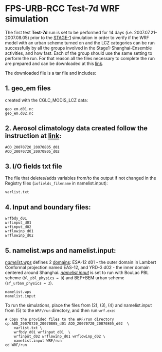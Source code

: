 # FPS-URB-RCC Test-7d WRF simulation

The first test **Test-7d** run is set to be performed for 14 days (i.e. 2007.07.21-2007.08.05) prior to the [STAGE-1](./STAGE-1) simulation in order to verify if the WRF model with an urban scheme turned on and the LCZ categories can be run successfully by all the groups involved in the Stage1-Shanghai-Ensemble activities, and how fast. Each of the group should use the same setting to perform the run. For that reason all the files necessary to complete the run are prepared and can be downloaded at this [link](https://drive.google.com/file/d/1yDecFagh6e6YIb1y3V74WcIMKO0LaWpv/view?usp=drive_link). 

The downloaded file is a tar file and includes:

## 1. geo_em files 

created with the CGLC_MODIS_LCZ data:
   
```
geo_em.d01.nc
geo_em.d02.nc
```
## 2. Aerosol climatology data created follow the instruction at [link](https://github.com/AEI-CORDyS/aerosols4wrf):
```
AOD_20070720_20070805_d01
AOD_20070720_20070805_d02
```
## 3. I/O fields txt file

The file that deletes/adds variables from/to the output if not changed in the Registry files (`iofields_filename` in namelist.input):
```
varlist.txt
```
## 4. Input and boundary files:
```
wrfbdy_d01
wrfinput_d01
wrfinput_d02
wrflowinp_d01
wrflowinp_d02
```
## 5. namelist.wps and namelist.input:

*[namelist.wps](./namelist.wps)* defines 2 [domains](../Stage1_Shanghai_ensemble_domain.png): ESA-12 d01 - the outer domain in Lambert Conformal projection named EAS-12, and 	YRD-3 d02 - the inner domain centered around Shanghai.
*[namelist.input](./namelist.input)* is set to run with BouLac PBL scheme (`bl_pbl_physics = 8`) and BEP+BEM urban scheme (`sf_urban_physics = 3`). 
```
namelist.wps
namelist.input
```



  
To run the simulations, place the files from (2), (3), (4) and namelist.input from (5) to the `WRF/run` directory, and then run `wrf.exe`:

	# Copy the provided files to the WRF/run directory
	cp AOD_20070720_20070805_d01 AOD_20070720_20070805_d02  \
 		varlist.txt \
		wrfbdy_d01 wrfinput_d01  \
  		wrfinput_d02 wrflowinp_d01 wrflowinp_d02 \
		namelist.input WRF/run
	cd WRF/run
